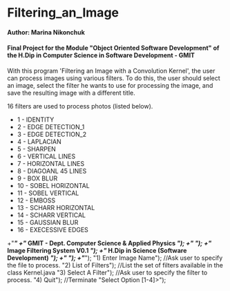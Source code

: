 # **Filtering_an_Image**

#### Author: Marina Nikonchuk

#### Final Project for the Module "Object Oriented Software Development" of the H.Dip in Computer Science in Software Development - GMIT


With this program 'Filtering an Image with a Convolution Kernel', the user can process images using various filters. To do this, the user should select an image, select the filter he wants to use for processing the image, and save the resulting image with a different title.

16 filters are used to process photos (listed below).
+ 1 - IDENTITY
+ 2 - EDGE DETECTION_1
+ 3 - EDGE DETECTION_2
+ 4 - LAPLACIAN
+ 5 - SHARPEN
+ 6 - VERTICAL LINES
+ 7 - HORIZONTAL LINES
+ 8 - DIAGOANL 45 LINES
+ 9 - BOX BLUR
+ 10 - SOBEL HORIZONTAL
+ 11 - SOBEL VERTICAL
+ 12 - EMBOSS
+ 13 - SCHARR HORIZONTAL
+ 14 - SCHARR VERTICAL
+ 15 - GAUSSIAN BLUR
+ 16 - EXECESSIVE EDGES

+"***************************************************"
+"* GMIT - Dept. Computer Science & Applied Physics *");
+"*                                                 *");
+"*           Image Filtering System V0.1           *");
+"*     H.Dip in Science (Software Development)     *");
+"*                                                 *");
+"***************************************************");
"1) Enter Image Name"); //Ask user to specify the file to process. 
"2) List of Filters"); //List the set of filters available in the class Kernel.java
"3) Select A Filter"); //Ask user to specify the filter to process. 
"4) Quit"); //Terminate
"Select Option [1-4]>");
